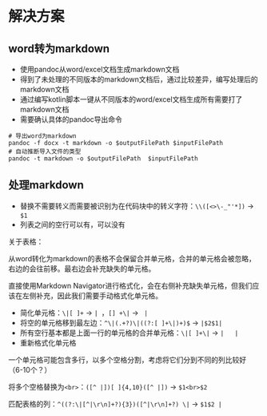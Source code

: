 # 解决方案

## word转为markdown

* 使用pandoc从word/excel文档生成markdown文档
* 得到了未处理的不同版本的markdown文档后，通过比较差异，编写处理后的markdown文档
* 通过编写kotlin脚本一键从不同版本的word/excel文档生成所有需要打了markdown文档
* 需要确认具体的pandoc导出命令

```
# 导出word为markdown
pandoc -f docx -t markdown -o $outputFilePath $inputFilePath
# 自动推断导入文件的类型
pandoc -t markdown -o $outputFilePath  $inputFilePath
```

## 处理markdown

* 替换不需要转义而需要被识别为在代码块中的转义字符：`\\([<>\-_"'*])` -> `$1`
* 列表之间的空行可以有，可以没有

关于表格：

从word转化为markdown的表格不会保留合并单元格，合并的单元格会被忽略，右边的会往前移。最右边会补充缺失的单元格。

直接使用Markdown Navigator进行格式化，会在右侧补充缺失单元格，但我们应该在左侧补充，因此我们需要手动格式化单元格。

* 简化单元格：`\|[ ]+` -> `| `，`[] +\|` -> ` |`
* 将空的单元格移到最左边：`^\|(.+?)\|((?:[ ]+\|)+)$` -> `|$2$1|`
* 所有空行基本都是上面一行的单元格的合并单元格：`\|[ ]+\|` -> `|   |`
* 重新格式化单元格

一个单元格可能包含多行，以多个空格分割，考虑将它们分到不同的列比较好（6-10个？）

将多个空格替换为`<br>`：`([^ |])[ ]{4,10}([^ |])` -> `$1<br>$2`

匹配表格的列：`^((?:\|[^|\r\n]+?){3})([^|\r\n]+?) \|` -> `$1$2 |`